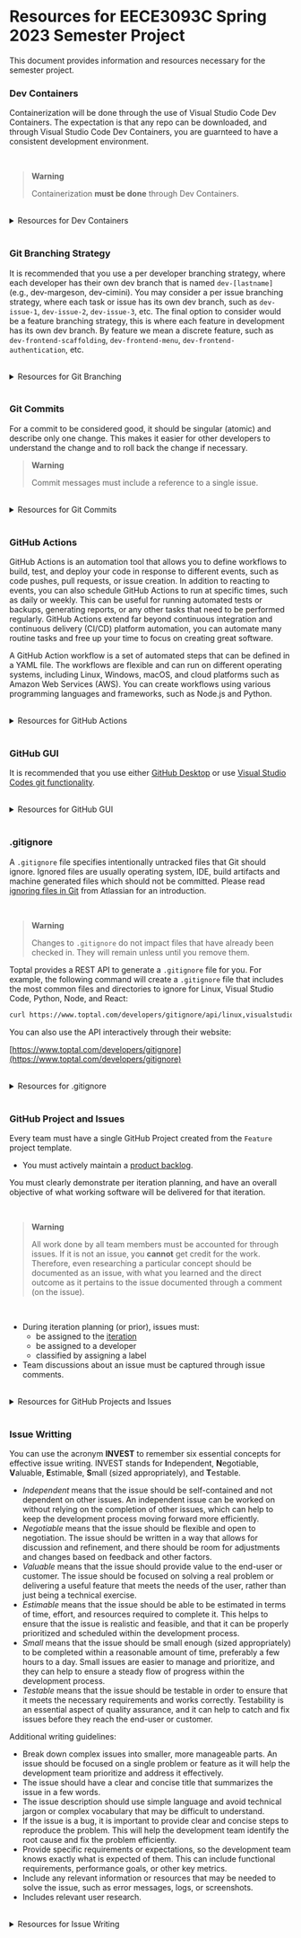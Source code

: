 # Resources for EECE3093C Spring 2023 Semester Project

This document provides information and resources necessary for the semester project.

### Dev Containers

Containerization will be done through the use of Visual Studio Code Dev Containers.  The expectation is that any repo can be downloaded, and through Visual Studio Code Dev Containers, you are guarnteed to have a consistent development environment.

<br/>

> **Warning**
> 
> Containerization **must be done** through Dev Containers.

<br/>

<details>
  <summary>Resources for Dev Containers</summary>
  
  - [Dev Containers tutorial](https://code.visualstudio.com/docs/devcontainers/tutorial)
  - [Manually create a dev container](https://code.visualstudio.com/docs/devcontainers/create-dev-container)
  - [Developing Inside a Container](https://code.visualstudio.com/docs/devcontainers/containers)
</details>

<br/>

### Git Branching Strategy

It is recommended that you use a per developer branching strategy, where each developer has their own dev branch that is named `dev-[lastname]` (e.g., dev-margeson, dev-cimini).  You may consider a per issue branching strategy, where each task or issue has its own dev branch, such as `dev-issue-1`, `dev-issue-2`, `dev-issue-3`, etc.  The final option to consider would be a feature branching strategy, this is where each feature in development has its own dev branch.  By feature we mean a discrete feature, such as `dev-frontend-scaffolding`, `dev-frontend-menu`, `dev-frontend-authentication`, etc. 

<br/>

<details>
  <summary>Resources for Git Branching</summary>
  
  - [Git Feature Branch Workflow](https://www.atlassian.com/git/tutorials/comparing-workflows/feature-branch-workflow)
  - [Branching Strategies](https://github.com/EECE3093C/supplementary_materials/blob/main/branching_strategies.md)
</details>

<br/>

### Git Commits

For a commit to be considered good, it should be singular (atomic) and describe only one change. This makes it easier for other developers to understand the change and to roll back the change if necessary.

> **Warning**
> 
> Commit messages must include a reference to a single issue.


<br/>

<details>
  <summary>Resources for Git Commits</summary>
  
  - [Git Feature Branch Workflow](https://www.atlassian.com/git/tutorials/comparing-workflows/feature-branch-workflow)
  - [Branching Strategies](https://github.com/EECE3093C/supplementary_materials/blob/main/branching_strategies.md)
</details>

<br/>

### GitHub Actions

GitHub Actions is an automation tool that allows you to define workflows to build, test, and deploy your code in response to different events, such as code pushes, pull requests, or issue creation. In addition to reacting to events, you can also schedule GitHub Actions to run at specific times, such as daily or weekly. This can be useful for running automated tests or backups, generating reports, or any other tasks that need to be performed regularly.  GitHub Actions extend far beyond continuous integration and continuous delivery (CI/CD) platform automation, you can automate many routine tasks and free up your time to focus on creating great software.

A GitHub Action workflow is a set of automated steps that can be defined in a YAML file. The workflows are flexible and can run on different operating systems, including Linux, Windows, macOS, and cloud platforms such as Amazon Web Services (AWS). You can create workflows using various programming languages and frameworks, such as Node.js and Python. 

<br/>

<details>
  <summary>Resources for GitHub Actions</summary>
  
  - [Understanding GitHub Actions](https://docs.github.com/en/actions/learn-github-actions/understanding-github-actions)
  - [Quickstart for GitHub Actions](https://docs.github.com/en/actions/quickstart)
</details>

<br/>

### GitHub GUI

It is recommended that you use either [GitHub Desktop](https://desktop.github.com) or use [Visual Studio Codes git functionality](https://code.visualstudio.com/docs/sourcecontrol/intro-to-git).

<br/>

<details>
  <summary>Resources for GitHub GUI</summary>
  
  - [Getting started with GitHub Desktop](https://docs.github.com/en/desktop/installing-and-configuring-github-desktop/overview/getting-started-with-github-desktop)
  - [Intro to git for Visual Studio Code](https://code.visualstudio.com/docs/sourcecontrol/intro-to-git)
</details>

<br/>

### .gitignore

A `.gitignore` file specifies intentionally untracked files that Git should ignore.  Ignored files are usually operating system, IDE, build artifacts and machine generated files which should not be committed.  Please read [ignoring files in Git](https://www.atlassian.com/git/tutorials/saving-changes/gitignore) from Atlassian for an introduction.

<br/>

> **Warning**
> 
> Changes to `.gitignore` do not impact files that have already been checked in.  They will remain unless until you remove them.
>

Toptal provides a REST API to generate a `.gitignore` file for you. For example, the following command will create a `.gitignore` file that includes the most common files and directories to ignore for Linux, Visual Studio Code, Python, Node, and React:

```sh
curl https://www.toptal.com/developers/gitignore/api/linux,visualstudiocode,python,node,react --output .gitignore
```

You can also use the API interactively through their website:

[https://www.toptal.com/developers/gitignore](https://www.toptal.com/developers/gitignore)

<br/>

<details>
  <summary>Resources for .gitignore</summary>
  
  - [ignoring files in Git](https://www.atlassian.com/git/tutorials/saving-changes/gitignore)
  - [Toptal gitignore website](https://www.toptal.com/developers/gitignore)
  - [Toptal gitignore REST API](https://www.toptal.com/developers/gitignore/api/)
</details>

<br/>


### GitHub Project and Issues

Every team must have a single GitHub Project created from the `Feature` project template.  

- You must actively maintain a [product backlog](https://www.atlassian.com/agile/scrum/backlogs).

You must clearly demonstrate per iteration planning, and have an overall objective of what working software will be delivered for that iteration.

<br/>

> **Warning**
> 
> All work done by all team members must be accounted for through issues.  If it is not an issue, you **cannot** get credit for the work.  Therefore, even researching a particular concept should be documented as an issue, with what you learned and the direct outcome as it pertains to the issue documented through a comment (on the issue).

<br/>

- During iteration planning (or prior), issues must:
  - be assigned to the [iteration](https://docs.github.com/en/issues/planning-and-tracking-with-projects/understanding-fields/about-iteration-fields)
  - be assigned to a developer
  - classified by assigning a label
- Team discussions about an issue must be captured through issue comments.

<br/>

<details>
  <summary>Resources for GitHub Projects and Issues</summary>
  
  - [Quickstart for Projects](https://docs.github.com/en/issues/planning-and-tracking-with-projects/learning-about-projects/quickstart-for-projects)
  - [Quickstart for Issues](https://docs.github.com/en/issues/tracking-your-work-with-issues/quickstart)
  - [The product backlog: your ultimate to-do list](https://www.atlassian.com/agile/scrum/backlogs)
  - [Creating an Issue](https://docs.github.com/en/issues/tracking-your-work-with-issues/creating-an-issue)
  - [Iteration field](https://docs.github.com/en/issues/planning-and-tracking-with-projects/understanding-fields/about-iteration-fields)
  - [Managing labels](https://docs.github.com/en/issues/using-labels-and-milestones-to-track-work/managing-labels)
</details>

<br/>

### Issue Writting

You can use the acronym **INVEST** to remember six essential concepts for effective issue writing. INVEST stands for **I**ndependent, **N**egotiable, **V**aluable, **E**stimable, **S**mall (sized appropriately), and **T**estable.

- *Independent* means that the issue should be self-contained and not dependent on other issues. An independent issue can be worked on without relying on the completion of other issues, which can help to keep the development process moving forward more efficiently.
- *Negotiable* means that the issue should be flexible and open to negotiation. The issue should be written in a way that allows for discussion and refinement, and there should be room for adjustments and changes based on feedback and other factors.
- *Valuable* means that the issue should provide value to the end-user or customer. The issue should be focused on solving a real problem or delivering a useful feature that meets the needs of the user, rather than just being a technical exercise.
- *Estimable* means that the issue should be able to be estimated in terms of time, effort, and resources required to complete it. This helps to ensure that the issue is realistic and feasible, and that it can be properly prioritized and scheduled within the development process.
- *Small* means that the issue should be small enough (sized appropriately) to be completed within a reasonable amount of time, preferably a few hours to a day. Small issues are easier to manage and prioritize, and they can help to ensure a steady flow of progress within the development process.
- *Testable* means that the issue should be testable in order to ensure that it meets the necessary requirements and works correctly. Testability is an essential aspect of quality assurance, and it can help to catch and fix issues before they reach the end-user or customer.

Additional writing guidelines:

- Break down complex issues into smaller, more manageable parts.  An issue should be focused on a single problem or feature as it will help the development team prioritize and address it effectively.
- The issue should have a clear and concise title that summarizes the issue in a few words.
- The issue description should use simple language and avoid technical jargon or complex vocabulary that may be difficult to understand.
- If the issue is a bug, it is important to provide clear and concise steps to reproduce the problem. This will help the development team identify the root cause and fix the problem efficiently.
- Provide specific requirements or expectations, so the development team knows exactly what is expected of them.  This can include functional requirements, performance goals, or other key metrics.
- Include any relevant information or resources that may be needed to solve the issue, such as error messages, logs, or screenshots.
- Includes relevant user research.

<br/>

<details>
  <summary>Resources for Issue Writing</summary>
  
  - [Writing effective user stories](https://tech.gsa.gov/guides/effective_user_stories/)
  - [Write good issues](https://tilburgsciencehub.com/building-blocks/collaborate-and-share-your-work/project_management/write-good-issues/)
</details>


